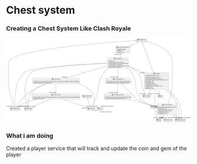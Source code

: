 # Chest system 


### Creating a Chest System Like Clash Royale


![ScreenShot](Assets/include.svg)



### What i am doing 

Created a player service that will track and update the coin and gem of the player
